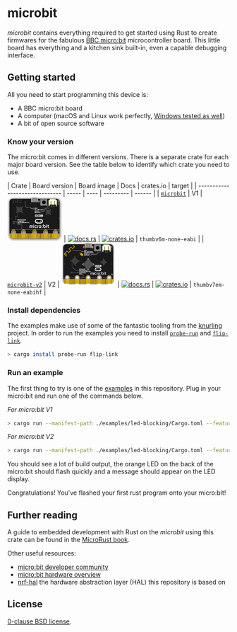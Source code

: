 # microbit

_microbit_ contains everything required to get started using Rust to create firmwares for the fabulous
[BBC micro:bit](https://microbit.org) microcontroller board. This little board has everything and a kitchen sink built-in,
even a capable debugging interface.

## Getting started

All you need to start programming this device is:

* A BBC micro:bit board
* A computer (macOS and Linux work perfectly, [Windows tested as well](http://flames-of-code.netlify.com/blog/rust-microbit-windows/))
* A bit of open source software

### Know your version

The micro:bit comes in different versions. There is a separate crate for each major board version. See the table below to identify
which crate you need to use.

| Crate                          | Board version | Board image | Docs | crates.io | target |
| ------------------------------ | ----- | ---- | --------- | ------ |
| [`microbit`](./microbit)       | V1 | [<img src="https://github.com/microbit-foundation/microbit-svg/raw/master/microbit-drawing-back-1-5.png" width="124px" height="100px">](https://github.com/microbit-foundation/microbit-svg/blob/master/microbit-drawing-back-1-5.png) | [![docs.rs](https://docs.rs/microbit/badge.svg)](https://docs.rs/microbit) | [![crates.io](https://img.shields.io/crates/d/microbit.svg)](https://crates.io/crates/microbit) | `thumbv6m-none-eabi` |
| [`microbit-v2`](./microbit-v2) | V2 | [<img src="https://github.com/microbit-foundation/microbit-svg/raw/master/microbit-drawing-back-2.png" width="124px" height="100px">](https://github.com/microbit-foundation/microbit-svg/blob/master/microbit-drawing-back-2.png) | [![docs.rs](https://docs.rs/microbit-v2/badge.svg)](https://docs.rs/microbit-v2) | [![crates.io](https://img.shields.io/crates/d/microbit-v2.svg)](https://crates.io/crates/microbit-v2) | `thumbv7em-none-eabihf` |

### Install dependencies

The examples make use of some of the fantastic tooling from the [knurling](https://knurling.ferrous-systems.com/) project.
In order to run the examples you need to install [`probe-run`](https://github.com/knurling-rs/probe-run#installation)
and [`flip-link`](https://github.com/knurling-rs/flip-link#installation).

```bash
> cargo install probe-run flip-link
```

### Run an example

The first thing to try is one of the [examples](./examples) in this repository. Plug in your micro:bit and
run one of the commands below.

*For micro:bit V1*
```bash
> cargo run --manifest-path ./examples/led-blocking/Cargo.toml --features v1 --target thumbv6m-none-eabi
```

*For micro:bit V2*
```bash
> cargo run --manifest-path ./examples/led-blocking/Cargo.toml --features v2 --target thumbv7em-none-eabihf
```

You should see a lot of build output, the orange LED on the back of the micro:bit should flash quickly and
a message should appear on the LED display.

Congratulations! You've flashed your first rust program onto your micro:bit!

## Further reading

A guide to embedded development with Rust on the _microbit_ using this crate can be found in the [MicroRust book](https://droogmic.github.io/microrust/).

Other useful resources:
- [micro:bit developer community](https://tech.microbit.org)
- [micro:bit hardware overview](https://tech.microbit.org/hardware/)
- [nrf-hal](https://github.com/nrf-rs/nrf-hal#readme) the hardware abstraction layer (HAL) this repository is based on

## License

[0-clause BSD license](LICENSE-0BSD.txt).
